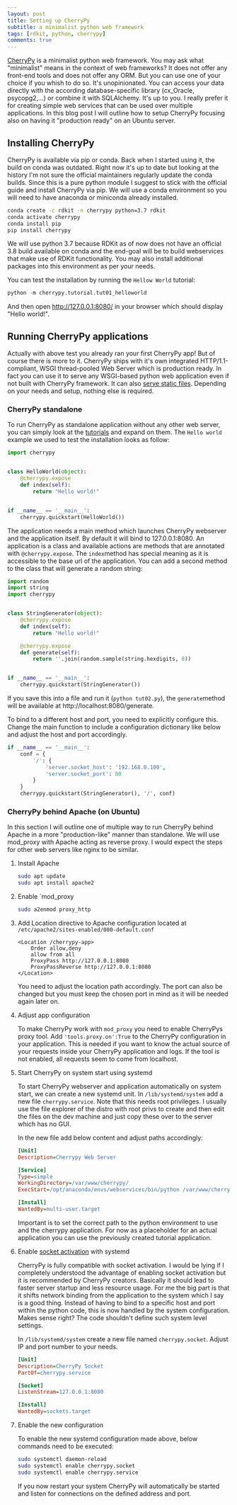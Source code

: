 ```yaml
---
layout: post
title: Setting up CherryPy
subtitle: a minimalist python web framework
tags: [rdkit, python, cherrypy]
comments: true
---
```


[CherryPy](https://cherrypy.org/) is a minimalist python web framework. You may ask what "minimalist" means in the context of web frameworks? It does not offer any front-end tools and does not offer any ORM. But you can use one of your choice if you whish to do so. It's unopinionated. You can access your data directly with the according database-specific library (cx_Oracle, psycopg2,...) or combine it with SQLAlchemy. It's up to you. I really prefer it for creating simple web services that can be used over multiple applications. In this blog post I will outline how to setup CherryPy focusing also on having it "production ready" on an Ubuntu server.

## Installing CherryPy

CherryPy is available via pip or conda. Back when I started using it, the build on conda was outdated. Right now it's up to date but looking at the history I'm not sure the official maintainers regularly update the conda builds. Since this is a pure python module I suggest to stick with the official guide and install CherryPy via pip. We will use a conda environment so you will need to have anaconda or miniconda already installed.

```bash
conda create -c rdkit -n cherrypy python=3.7 rdkit
conda activate cherrypy
conda install pip
pip install cherrypy
```

We will use python 3.7 because RDKit as of now does not have an official 3.8 build available on conda and the end-goal will be to build webservices that make use of RDKit functionality. You may also install additional packages into this environment as per your needs.

You can test the installation by running the `Hellow World` tutorial:

```python
python -m cherrypy.tutorial.tut01_helloworld
```

And then open http://127.0.0.1:8080/ in your browser which should display "Hello world!".

## Running CherryPy applications

Actually with above test you already ran your first CherryPy app! But of course there is more to it. CherryPy ships with it's own integrated HTTP/1.1-compliant, WSGI thread-pooled Web Server which is production ready. In fact you can use it to serve any WSGI-based python web application even if not built with CherryPy framework. It can also [serve static files](https://docs.cherrypy.org/en/latest/basics.html#static-content-serving). Depending on your needs and setup, nothing else is required. 

### CherryPy standalone

To run CherryPy as standalone application without any other web server, you can simply look at the [tutorials](https://docs.cherrypy.org/en/latest/tutorials.html#id3) and expand on them. The `Hello world` example we used to test the installation looks as follow:

```python
import cherrypy


class HelloWorld(object):
    @cherrypy.expose
    def index(self):
        return "Hello world!"


if __name__ == '__main__':
    cherrypy.quickstart(HelloWorld())
```

The application needs a main method which launches CherryPy webserver and the application itself. By default it will bind to 127.0.0.1:8080. An application is a class and available actions are methods that are annotated with `@cherrypy.expose`. The `index`method has special meaning as it is accessible to the base url of the application. You can add a second method to the class that will generate a random string:

```python
import random
import string
import cherrypy


class StringGenerator(object):
    @cherrypy.expose
    def index(self):
        return "Hello world!"

    @cherrypy.expose
    def generate(self):
        return ''.join(random.sample(string.hexdigits, 8))


if __name__ == '__main__':
    cherrypy.quickstart(StringGenerator())

```

If you save this into a file and run it (`python tut02.py`), the `generate`method will be available at  http://localhost:8080/generate. 

To bind to a different host and port, you need to explicitly configure this. Change the main function to include a configuration dictionary like below and adjust the host and port accordingly.

```python
if __name__ == '__main__':
    conf = {
        '/': {
            'server.socket_host': '192.168.0.100',
            'server.socket_port': 80
        }
    }
    cherrypy.quickstart(StringGenerator(), '/', conf)
```

### CherryPy behind Apache (on Ubuntu)

In this section I will outline one of multiple way to run CherryPy behind Apache in a more "production-like" manner than standalone. We will use mod_proxy with Apache acting as reverse proxy.  I would expect the steps for other web servers like nginx to be similar.  

1. Install Apache

    ```bash
    sudo apt update
    sudo apt install apache2
    ```

2. Enable `mod_proxy

    ```bash
    sudo a2enmod proxy_http
    ```

3. Add Location directive to Apache configuration located at `/etc/apache2/sites-enabled/000-default.conf`

    ```
    <Location /cherrypy-app>
    	Order allow,deny
    	allow from all
    	ProxyPass http://127.0.0.1:8080
    	ProxyPassReverse http://127.0.0.1:8080
    </Location>
    ```
    You need to adjust the location path accordingly. The port can also be changed but you must keep the chosen port in mind as it will be needed again later on.

4. Adjust app configuration

    To make CherryPy work with `mod_proxy` you need to enable CherryPys proxy tool. Add `'tools.proxy.on':True` to the CherryPy configuration in your application. This is needed if you want to know the actual source of your requests inside your CherryPy application and logs. If the tool is not enabled, all requests seem to come from localhost.

5. Start CherryPy on system start using systemd

    To start CherryPy webserver and application automatically on system start, we can create a new systemd unit. In `/lib/systemd/system` add a new file `cherrypy.service`. Note that this needs root privileges.  I usually use the file explorer of the distro with root privs to create and then edit the files on the dev machine and just copy these over to the server which has no GUI.

    In the new file add below content and adjust paths accordingly:

    ```ini
    [Unit]
    Description=Cherrypy Web Server
    
    [Service]
    Type=simple
    WorkingDirectory=/var/www/cherrypy/
    ExecStart=/opt/anaconda/envs/webservices/bin/python /var/www/cherrypy/cherrypy_server.py
    
    [Install]
    WantedBy=multi-user.target
    ```

    Important is to set the correct path to the python environment to use and the cherrypy application. For now as a placeholder for an actual application you can use the previously created tutorial application.

5. Enable [socket activation](http://0pointer.de/blog/projects/socket-activation.html) with systemd

    CherryPy is fully compatible with socket activation. I would be lying if I completely understood the advantage of enabling socket activation but it is recommended by CherryPy creators. Basically it should lead to faster server startup and less resource usage.  For me the big part is that it shifts network binding from the application to the system which I say is a good thing. Instead of having to bind to a specific host and port within the python code, this is now handled by the system configuration. Makes sense right? The code shouldn't define such system level settings.

    In `/lib/systemd/system` create a new file named `cherrypy.socket`. Adjust IP and port number to your needs.

    ```ini
    [Unit]
    Description=CherryPy Socket
    PartOf=cherrypy.service
    
    [Socket]
    ListenStream=127.0.0.1:8080
    
    [Install]
    WantedBy=sockets.target
    ```

6. Enable the new configuration

    To enable the new systemd configuration made above, below commands need to be executed:

    ```bash
    sudo systemctl daemon-reload
    sudo systemctl enable cherrypy.socket
    sudo systemctl enable cherrypy.service
    ```

    If you now restart your system CherryPy will automatically be started and listen for connections on the defined address and port.

